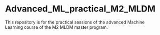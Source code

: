 # Advanced_ML_practical_M2_MLDM
This repository is for the practical sessions of the advanced Machine Learning course of the M2 MLDM master program.

